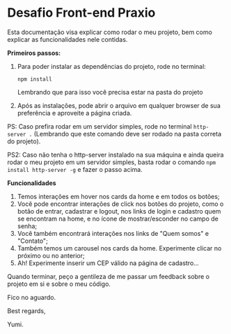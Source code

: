 # Desafio Front-end Praxio
Esta documentação visa explicar como rodar o meu projeto, bem como explicar as funcionalidades nele contidas.

**Primeiros passos:**

1. Para poder instalar as dependências do projeto, rode no terminal:

    `npm install`

    Lembrando que para isso você precisa estar na pasta do projeto

2. Após as instalações, pode abrir o arquivo em qualquer browser de sua preferência e aproveite a página criada.

PS: Caso prefira rodar em um servidor simples, rode no terminal `http-server .` (Lembrando que este comando deve ser rodado na pasta correta do projeto).

PS2: Caso não tenha o http-server instalado na sua máquina e ainda queira rodar o meu projeto em um servidor simples, basta rodar o comando `npm install http-server -g` e fazer o passo acima.

**Funcionalidades**

1. Temos interações em hover nos cards da home e em todos os botões;
2. Você pode encontrar interações de click nos botões do projeto, como o botão de entrar, cadastrar e logout, nos links de login e cadastro quem se encontram na home, e no ícone de mostrar/esconder no campo de senha;
3. Você também encontrará interações nos links de "Quem somos" e "Contato";
4. Também temos um carousel nos cards da home. Experimente clicar no próximo ou no anterior;
5. Ah! Experimente inserir um CEP válido na página de cadastro...

Quando terminar, peço a gentileza de me passar um feedback sobre o projeto em si e sobre o meu código.

Fico no aguardo.

Best regards,

Yumi.
